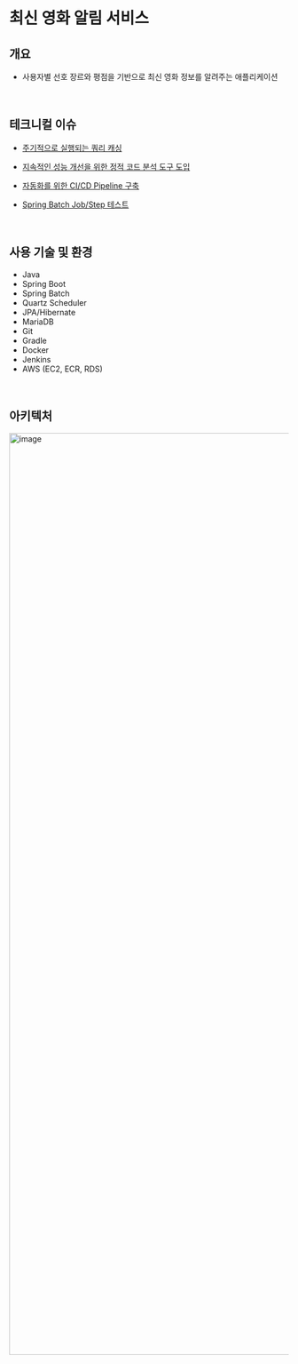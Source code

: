 # 최신 영화 알림 서비스

## 개요
- 사용자별 선호 장르와 평점을 기반으로 최신 영화 정보를 알려주는 애플리케이션
<br>

## 테크니컬 이슈
- [주기적으로 실행되는 쿼리 캐싱](https://github.com/iamjunhyeok/movie-notifier/wiki/%EC%A3%BC%EA%B8%B0%EC%A0%81%EC%9C%BC%EB%A1%9C-%EC%8B%A4%ED%96%89%EB%90%98%EB%8A%94-%EC%BF%BC%EB%A6%AC-%EC%BA%90%EC%8B%B1)

- [지속적인 성능 개선을 위한 정적 코드 분석 도구 도입](https://github.com/iamjunhyeok/pet-sitter-and-walk-mate/wiki/%EC%A7%80%EC%86%8D%EC%A0%81%EC%9D%B8-%EC%84%B1%EB%8A%A5-%EA%B0%9C%EC%84%A0%EC%9D%84-%EC%9C%84%ED%95%9C-%EC%A0%95%EC%A0%81-%EC%BD%94%EB%93%9C-%EB%B6%84%EC%84%9D-%EB%8F%84%EA%B5%AC)

- [자동화를 위한 CI/CD Pipeline 구축](https://github.com/iamjunhyeok/pet-sitter-and-walk-mate/wiki/%EC%9E%90%EB%8F%99%ED%99%94%EB%A5%BC-%EC%9C%84%ED%95%9C-CI-CD-Pipeline-%EA%B5%AC%EC%B6%95)

- [Spring Batch Job/Step 테스트](https://github.com/iamjunhyeok/movie-notifier/wiki/Spring-Batch-%ED%85%8C%EC%8A%A4%ED%8A%B8)
<br>

## 사용 기술 및 환경
- Java
- Spring Boot
- Spring Batch
- Quartz Scheduler
- JPA/Hibernate
- MariaDB
- Git
- Gradle
- Docker
- Jenkins
- AWS (EC2, ECR, RDS)
<br>

## 아키텍처
<img width="1660" alt="image" src="https://github.com/iamjunhyeok/movie-notifier/assets/93698160/9845f71e-8693-467d-9b24-b990d341987f">
<br>
